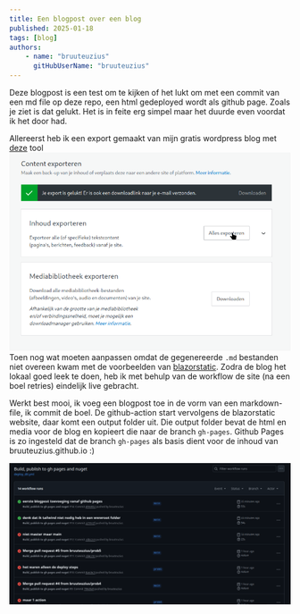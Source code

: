 ```yaml
---
title: Een blogpost over een blog
published: 2025-01-18
tags: [blog] 
authors: 
    - name: "bruuteuzius"
      gitHubUserName: "bruuteuzius"
---
```


Deze blogpost is een test om te kijken of het lukt om met een commit van een md file op deze repo, een html gedeployed wordt als github page. 
Zoals je ziet is dat gelukt. Het is in feite erg simpel maar het duurde even voordat ik het door had.

Allereerst heb ik een export gemaakt van mijn gratis wordpress blog met [deze](https://github.com/lonekorean/wordpress-export-to-markdown) tool
![](media/exportwordpress.png) 
Toen nog wat moeten aanpassen omdat de gegenereerde `.md` bestanden niet overeen kwam met de voorbeelden van [blazorstatic](https://github.com/BlazorStatic).
Zodra de blog het lokaal goed leek te doen, heb ik met behulp van de workflow de site (na een boel retries) eindelijk live gebracht. 

Werkt best mooi, ik voeg een blogpost toe in de vorm van een markdown-file, ik commit de boel. De github-action start vervolgens de blazorstatic website,
daar komt een output folder uit. Die output folder bevat de html en media voor de blog en kopieert die naar de branch `gh-pages`. 
Github Pages is zo ingesteld dat de branch `gh-pages` als basis dient voor de inhoud van bruuteuzius.github.io :)

![](media/100actions.png)
